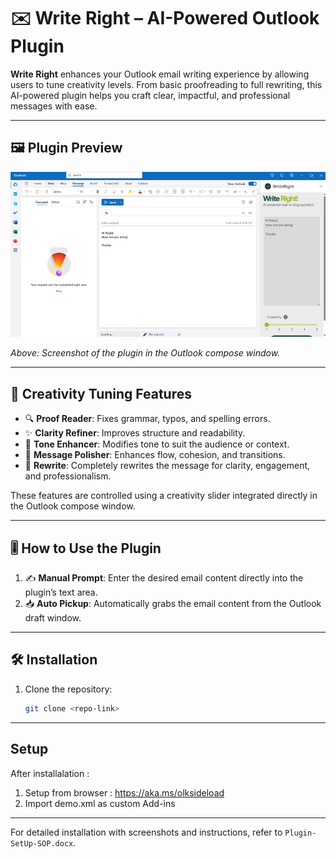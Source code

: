 # ✉️ Write Right – AI-Powered Outlook Plugin

**Write Right** enhances your Outlook email writing experience by allowing users to tune creativity levels. From basic proofreading to full rewriting, this AI-powered plugin helps you craft clear, impactful, and professional messages with ease.

---

## 🖼️ Plugin Preview

![AI Email Enhancer Plugin Screenshot](./public/assets/image.png)

*Above: Screenshot of the plugin in the Outlook compose window.*

---

## 🚀 Creativity Tuning Features

- 🔍 **Proof Reader**: Fixes grammar, typos, and spelling errors.
- ✨ **Clarity Refiner**: Improves structure and readability.
- 🎯 **Tone Enhancer**: Modifies tone to suit the audience or context.
- 💬 **Message Polisher**: Enhances flow, cohesion, and transitions.
- 🔁 **Rewrite**: Completely rewrites the message for clarity, engagement, and professionalism.

These features are controlled using a creativity slider integrated directly in the Outlook compose window.

---

## 🎚️ How to Use the Plugin

1. ✍️ **Manual Prompt**: Enter the desired email content directly into the plugin’s text area.
2. 📥 **Auto Pickup**: Automatically grabs the email content from the Outlook draft window.

---

## 🛠️ Installation

1. Clone the repository:
   ```bash
   git clone <repo-link>

---
## Setup
After installalation :
1. Setup from browser : https://aka.ms/olksideload 
2. Import demo.xml as custom Add-ins
---
For detailed installation with screenshots and instructions, refer to `Plugin-SetUp-SOP.docx`.